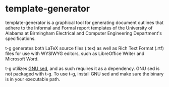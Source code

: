# template-generator

template-generator is a graphical tool for generating document outlines that adhere to the Informal and Formal report templates of the University of Alabama at Birmingham Electrical and Computer Engineering Department's specifications.

t-g generates both LaTeX source files (.tex) as well as Rich Text Format (.rtf) files for use with WYSIWYG editors, such as LibreOffice Writer and Microsoft Word.

t-g utilizes [GNU sed](https://www.gnu.org/software/sed/), and as such requires it as a dependency. GNU sed is not packaged with t-g. To use t-g, install GNU sed and make sure the binary is in your executable path. 
